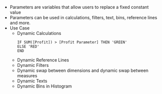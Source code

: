 - Parameters are variables that allow users to replace a fixed constant value
- Parameters can be used in calculations, filters, text, bins, reference lines and more.
- Use Case
  - Dynamic Calculations
    ```
    IF SUM([Profit]) > [Profit Parameter] THEN 'GREEN'
    ELSE 'RED'
    END
    ```
  - Dynamic Reference Lines
  - Dynamic Filters
  - Dynamic swap between dimensions and dynamic swap between measures
  - Dynamic Texts
  - Dynamic Bins in Histogram
